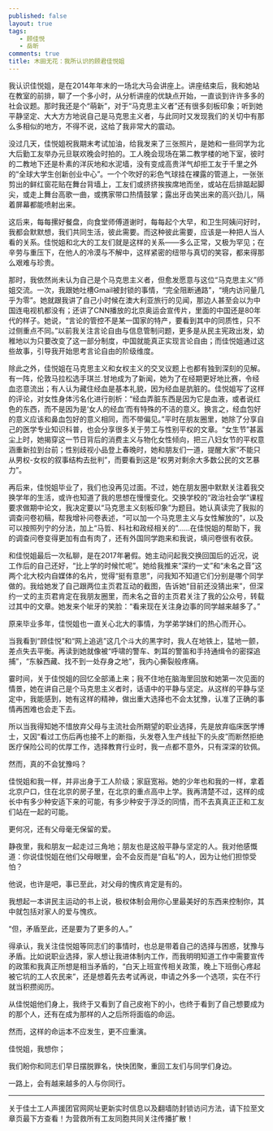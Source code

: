 ```yaml
---
published: false
layout: true
tags: 
   - 顾佳悦
   - 岳昕
comments: true
title: 木田无花：我所认识的顾君佳悦姐
---
```

我认识佳悦姐，是在2014年年末的一场北大马会讲座上。讲座结束后，我和她站在教室的前排，聊了一个多小时，从分析讲座的优缺点开始，一直谈到许许多多的社会议题。那时我还是个“萌新”，对于“马克思主义者”还有很多刻板印象；听到她平静坚定、大大方方地说自己是马克思主义者，与此同时又发现我们的关切中有那么多相似的地方，不得不说，这给了我非常大的震动。
 
没过几天，佳悦姐祝我期末考试加油，给我发来了三张照片，是她和一些同学为北大后勤工友举办元旦联欢晚会时拍的。工人晚会现场在第二教学楼的地下室，彼时的二教地下还是朴素的洋灰地和水泥墙，没有变成高贵洋气却拒工友于千里之外的“全球大学生创新创业中心”。一个个吹好的彩色气球挂在裸露的管道上，一张张剪出的鲜红窗花贴在舞台背墙上，工友们或挤挤挨挨席地而坐，或站在后排踮起脚尖，或走上舞台高歌一曲，或携家带口热情鼓掌；露出牙齿笑出来的高兴劲儿，隔着屏幕都能喷射出来。
 
这后来，每每摞好餐盘，向食堂师傅道谢时，每每起个大早，和卫生阿姨问好时，我都会默默想，我们共同生活，彼此需要。而这种彼此需要，应该是一种把人当人看的关系。佳悦姐和北大的工友们就是这样的关系——多么正常，又极为罕见；在辛劳与重压下，在他人的冷漠与不解中，这样紧密的纽带与真切的笑容，都来得那么艰难与珍贵。
 
那时，我依然尚未认为自己是个马克思主义者，但愈发愿意与这位“马克思主义”师姐交流。一次，我跟她吐槽Gmail被封锁的事情，“完全阻断通路”，“境内访问量几乎为零”。她就跟我讲了自己小时候在澳大利亚旅行的见闻，那边人甚至会以为中国连电视机都没有；还讲了CNN播放的北京奥运会宣传片，里面的中国还是80年代的样子。她说，“言论的管控不是某一国家的特产，要看到其中的同质性，只不过侧重点不同。”以前我关注言论自由与信息管制问题，更多是从民主宪政出发，幼稚地以为只要改变了这一部分制度，中国就能真正实现言论自由；而佳悦姐通过这些故事，引导我开始思考言论自由的阶级维度。
 
除此之外，佳悦姐在马克思主义和女权主义的交叉议题上也都有独到深刻的见解。有一阵，伦敦马拉松选手琪兰.甘地成为了新闻，她为了在经期更好地比赛，令经血恣意流出；有人认为藏住经血是基本礼貌，因为经血是肮脏的。佳悦姐写了这样的评论，对女性身体污名化进行剖析：“经血弄脏东西是因为它是血液，或者说红色的东西，而不是因为是‘女人的经血’而有特殊的不洁的意义。换言之，经血包好的意义应该和鼻血包好的意义相同，而不带偏见。”平时在朋友圈里，她除了分享自己的医学专业知识科普，也会分享很多关于劳工与性别平权的文章。“女生节”甚嚣尘上时，她揭穿这一节日背后的消费主义与物化女性倾向，把三八妇女节的平权意涵重新拉到台前；性别歧视小品登上春晚时，她和朋友们一道，提醒大家“不能只从男权-女权的叙事结构去批判”，而要看到这是“权男对剩余大多数公民的文艺暴力”。
 
再后来，佳悦姐毕业了，我们也没再见过面。不过，她在朋友圈中默默关注着我交换学年的生活，或许也知道了我的思想在慢慢变化。交换学校的“政治社会学”课程要求做期中论文，我决定要以“马克思主义刻板印象”为题目。她认真读完了我拟的调查问卷初稿，帮我增补问卷表述，“可以加一个马克思主义与女性解放的”，以及可以按照列宁的分法，加上“马哲、科社和政经相关的”……在佳悦姐的帮助下，我的调查问卷变得更加有血有肉了，还有外国同学跑来和我说，填问卷很有收获。
 
和佳悦姐最后一次私聊，是在2017年暑假。她主动问起我交换回国后的近况，说工作后的自己还好，“比上学的时候忙呢”。她给我推来“深约一丈”和“未名之音”这两个北大校内自媒体的名片，觉得“挺有意思”，问我知不知道它们分别是哪个同学做的。我给她发了自己跟两位主页君互动的截图，告诉她“目前还没猜出来”，但深约一丈的主页君肯定在我朋友圈里，而未名之音的主页君关注了我的公众号，转载过其中的文章。她发来个呲牙的笑脸：“看来现在关注身边事的同学越来越多了。”
 
原来毕业多年，佳悦姐也一直关心北大的事情，为学弟学妹们的热心而开心。
 
当我看到“顾佳悦”和“网上追逃”这几个斗大的黑字时，我人在地铁上，猛地一颤，差点失去平衡。再读到她就像被“呼啸的警车、刺耳的警笛和手持通缉令的密探追捕”，“东躲西藏、找不到一处存身之地”，我内心撕裂般疼痛。
 
霎时间，关于佳悦姐的回忆全部涌上来；我不住地在脑海里回放和她第一次见面的情景，她在讲自己是个马克思主义者时，话语中的平静与坚定。从这样的平静与坚定中，我能感到，她有这样的精神，做出重大选择也不会太犹豫，认准了正确的事情再困难也会走下去。
 
所以当我得知她不惜放弃父母与主流社会所期望的职业选择，先是放弃临床医学博士，又因“看过工伤后再也接不上的断指，头发卷入生产线扯下的头皮”而断然拒绝医疗保险公司的优厚工作，选择教育行业时，我一点都不意外，只有深深的钦佩。
 
然而，真的不会犹豫吗？
 
佳悦姐和我一样，并非出身于工人阶级；家庭宽裕。她的少年也和我的一样，拿着北京户口，住在北京的房子里，在北京的重点高中上学。我再清楚不过，这样的成长中有多少种安适下来的可能，有多少种安于浮泛的同情，而不去真真正正和工友们站在一起的可能。
 
更何况，还有父母毫无保留的爱。
 
静夜里，我和朋友一起走过三角地；朋友也是这般平静与坚定的人。我对他感慨道：你说佳悦姐在他们父母眼里，会不会反而是“自私”的人，因为让他们担惊受怕？
 
他说，也许是吧，事已至此，对父母的愧疚肯定是有的。
 
我想起一本讲民主运动的书上说，极权体制会用你心里最美好的东西来控制你，其中就包括对家人的爱与愧疚。
 
“但，矛盾至此，还是要为了更多的人。”
 
得承认，我关注佳悦姐等同志们的事情时，也总是带着自己的选择与困惑，犹豫与矛盾。比如说职业选择，家人想让我进体制内工作，而我明明知道工作中需要宣传的政策和我真正所想是相当矛盾的，“白天上班宣传相关政策，晚上下班倒心疼起被它坑的工人农民来”，还是想着先去考试再说，申请之外多一个选项，实在不行就当积攒阅历。
 
从佳悦姐他们身上，我终于又看到了自己皮袍下的小，也终于看到了自己想要成为的那个人，还有在成为那样的人之后所将面临的命运。
 
然而，这样的命运本不应发生，更不应重演。
 
佳悦姐，我想你；
 
我们盼你和同志们早日摆脱罪名，快快团聚，重回工友们与同学们身边。
 
一路上，会有越来越多的人与你同行。


---
关于佳士工人声援团官网网址更新实时信息以及翻墙防封锁访问方法，请下拉至文章页最下方查看！为营救所有工友同胞共同关注传播扩散！
